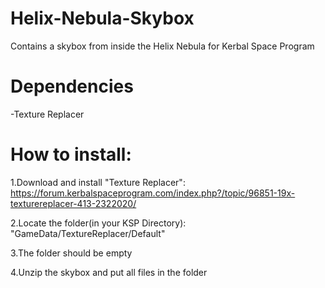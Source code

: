 # Helix-Nebula-Skybox
Contains a skybox from inside the Helix Nebula for Kerbal Space Program
# Dependencies
-Texture Replacer
# How to install:
1.Download and install "Texture Replacer": https://forum.kerbalspaceprogram.com/index.php?/topic/96851-19x-texturereplacer-413-2322020/

2.Locate the folder(in your KSP Directory): "GameData/TextureReplacer/Default"

3.The folder should be empty

4.Unzip the skybox and put all files in the folder
